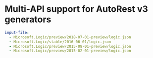 # Multi-API support for AutoRest v3 generators

``` yaml $(enable-multi-api)
input-file:
  - Microsoft.Logic/preview/2018-07-01-preview/logic.json
  - Microsoft.Logic/stable/2016-06-01/logic.json
  - Microsoft.Logic/preview/2015-08-01-preview/logic.json
  - Microsoft.Logic/preview/2015-02-01-preview/logic.json
```
